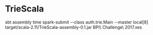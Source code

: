 # TrieScala
sbt assembly
time spark-submit --class auth.trie.Main --master local[8] target/scala-2.11/TrieScala-assembly-0.1.jar BPI\ Challenge\ 2017.xes

